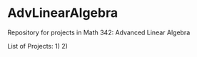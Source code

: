 # AdvLinearAlgebra
Repository for projects in Math 342: Advanced Linear Algebra

List of Projects:
1)
2)

